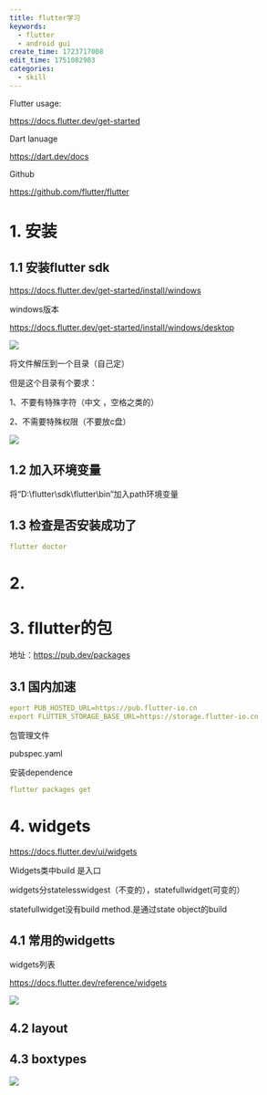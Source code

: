 ```yaml
---
title: flutter学习
keywords:
  - flutter
  - android gui
create_time: 1723717008
edit_time: 1751082983
categories:
  - skill
---
```



Flutter usage:

https://docs.flutter.dev/get-started

Dart lanuage

https://dart.dev/docs

Github

https://github.com/flutter/flutter

# 1. 安装

## 1.1 安装flutter sdk

https://docs.flutter.dev/get-started/install/windows

windows版本

https://docs.flutter.dev/get-started/install/windows/desktop

<img src="/assets/DyXNb9sdNo0xoixn2z7cHvXtn3b.png" src-width="933" class="markdown-img m-auto" src-height="156" align="center"/>

将文件解压到一个目录（自己定）

但是这个目录有个要求：

1、不要有特殊字符（中文 ，空格之类的）

2、不需要特殊权限（不要放c盘）

<img src="/assets/Gwu2bUgxuoNRcaxsyjucbc3knmh.png" src-width="526" class="markdown-img m-auto" src-height="281" align="center"/>

## 1.2 加入环境变量

将“D:\flutter\sdk\flutter\bin”加入path环境变量 

## 1.3 检查是否安装成功了

```yaml
flutter doctor
```

# 2. 
# 3. fllutter的包

地址：https://pub.dev/packages

## 3.1 国内加速

```yaml
eport PUB_HOSTED_URL=https://pub.flutter-io.cn
export FLUTTER_STORAGE_BASE_URL=https://storage.flutter-io.cn
```

包管理文件

pubspec.yaml

安装dependence

```yaml
flutter packages get
```

# 4. widgets

https://docs.flutter.dev/ui/widgets

Widgets类中build 是入口

widgets分statelesswidgest（不变的），statefullwidget(可变的）

statefullwidget没有build method.是通过state object的build

## 4.1 常用的widgetts

widgets列表

https://docs.flutter.dev/reference/widgets

<img src="/assets/RB7pbezdQox7WoxXLaIcEJfYn1d.png" src-width="301" class="markdown-img m-auto" src-height="209" align="center"/>

## 4.2 layout

## 4.3 boxtypes

<img src="/assets/Aa6Eb5Mq7oWtItx0RYQclUpenPh.png" src-width="898" class="markdown-img m-auto" src-height="243" align="center"/>

